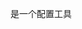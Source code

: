 <!--
 * @description: 
 * @author: xiangrong.liu
 * @Date: 2020-08-06 18:44:22
 * @LastEditors: xiangrong.liu
 * @LastEditTime: 2020-08-06 18:44:28
-->
是一个配置工具


